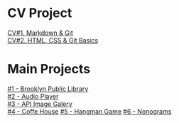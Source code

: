 # CV Project

[CV#1. Markdown & Git](https://PakhomovIvan.github.io/rsschool-cv/cv "CV#1. Markdown & Git")  
[CV#2. HTML, CSS & Git Basics](https://PakhomovIvan.github.io/rsschool-cv/ "CV#2. HTML, CSS & Git Basics")

# Main Projects

[#1 - Brooklyn Public Library](https://rolling-scopes-school.github.io/pakhomovivan-JSFEPRESCHOOL2023Q2/library/ "Brooklyn Public Library")\
[#2 - Audio Player](https://rolling-scopes-school.github.io/pakhomovivan-JSFEPRESCHOOL2023Q2/js30-1.2-audio-player/ "Audio Player")\
[#3 - API Image Galery](https://rolling-scopes-school.github.io/pakhomovivan-JSFEPRESCHOOL2023Q2/js30-2.2-image-gallery/ "API Image Galery")\
[#4 - Coffe House](https://rolling-scopes-school.github.io/pakhomovivan-JSFE2023Q4/coffe-house/ "Coffe House")
[#5 - Hangman Game](https://rolling-scopes-school.github.io/pakhomovivan-JSFE2023Q4/hangman "Hangman")
[#6 - Nonograms](https://rolling-scopes-school.github.io/pakhomovivan-JSFE2023Q4/nonograms/ "Nonograms")
